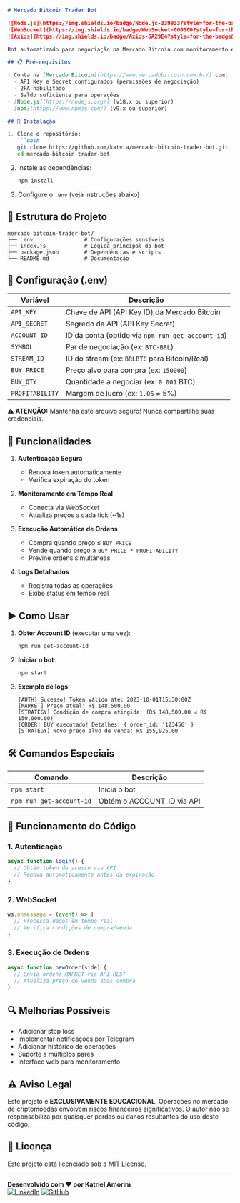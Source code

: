 ```markdown
# Mercado Bitcoin Trader Bot

![Node.js](https://img.shields.io/badge/Node.js-339933?style=for-the-badge&logo=node.js&logoColor=white)
![WebSocket](https://img.shields.io/badge/WebSocket-000000?style=for-the-badge&logo=websocket&logoColor=white)
![Axios](https://img.shields.io/badge/Axios-5A29E4?style=for-the-badge&logo=axios&logoColor=white)

Bot automatizado para negociação na Mercado Bitcoin com monitoramento em tempo real, autenticação segura e execução de ordens via API.

## 📋 Pré-requisitos

- Conta na [Mercado Bitcoin](https://www.mercadobitcoin.com.br/) com:
  - API Key e Secret configurados (permissões de negociação)
  - 2FA habilitado
  - Saldo suficiente para operações
- [Node.js](https://nodejs.org/) (v18.x ou superior)
- [npm](https://www.npmjs.com/) (v9.x ou superior)

## 🚀 Instalação

1. Clone o repositório:
   ```bash
   git clone https://github.com/katvta/mercado-bitcoin-trader-bot.git
   cd mercado-bitcoin-trader-bot
   ```

2. Instale as dependências:
   ```bash
   npm install
   ```

3. Configure o `.env` (veja instruções abaixo)

## 📂 Estrutura do Projeto

```
mercado-bitcoin-trader-bot/
├── .env                # Configurações sensíveis
├── index.js            # Lógica principal do bot
├── package.json        # Dependências e scripts
└── README.md           # Documentação
```

## 🔧 Configuração (.env)

| Variável         | Descrição                                                                 |
|------------------|---------------------------------------------------------------------------|
| `API_KEY`        | Chave de API (API Key ID) da Mercado Bitcoin                             |
| `API_SECRET`     | Segredo da API (API Key Secret)                                          |
| `ACCOUNT_ID`     | ID da conta (obtido via `npm run get-account-id`)                        |
| `SYMBOL`         | Par de negociação (ex: `BTC-BRL`)                                        |
| `STREAM_ID`      | ID do stream (ex: `BRLBTC` para Bitcoin/Real)                            |
| `BUY_PRICE`      | Preço alvo para compra (ex: `150000`)                                    |
| `BUY_QTY`        | Quantidade a negociar (ex: `0.001` BTC)                                  |
| `PROFITABILITY`  | Margem de lucro (ex: `1.05` = 5%)                                        |

**⚠️ ATENÇÃO:** Mantenha este arquivo seguro! Nunca compartilhe suas credenciais.

## 🤖 Funcionalidades

1. **Autenticação Segura**  
   - Renova token automaticamente
   - Verifica expiração do token

2. **Monitoramento em Tempo Real**  
   - Conecta via WebSocket
   - Atualiza preços a cada tick (~1s)

3. **Execução Automática de Ordens**  
   - Compra quando preço ≤ `BUY_PRICE`
   - Vende quando preço ≥ `BUY_PRICE * PROFITABILITY`
   - Previne ordens simultâneas

4. **Logs Detalhados**  
   - Registra todas as operações
   - Exibe status em tempo real

## ▶️ Como Usar

1. **Obter Account ID** (executar uma vez):
   ```bash
   npm run get-account-id
   ```

2. **Iniciar o bot**:
   ```bash
   npm start
   ```

3. **Exemplo de logs**:
   ```
   [AUTH] Sucesso! Token válido até: 2023-10-01T15:30:00Z
   [MARKET] Preço atual: R$ 148,500.00
   [STRATEGY] Condição de compra atingida! (R$ 148,500.00 ≤ R$ 150,000.00)
   [ORDER] BUY executado! Detalhes: { order_id: '123456' }
   [STRATEGY] Novo preço alvo de venda: R$ 155,925.00
   ```

## 🛠️ Comandos Especiais

| Comando                     | Descrição                          |
|-----------------------------|------------------------------------|
| `npm start`                 | Inicia o bot                       |
| `npm run get-account-id`    | Obtém o ACCOUNT_ID via API         |

## 🧩 Funcionamento do Código

### 1. Autenticação
```javascript
async function login() {
  // Obtém token de acesso via API
  // Renova automaticamente antes da expiração
}
```

### 2. WebSocket
```javascript
ws.onmessage = (event) => {
  // Processa dados em tempo real
  // Verifica condições de compra/venda
}
```

### 3. Execução de Ordens
```javascript
async function newOrder(side) {
  // Envia ordens MARKET via API REST
  // Atualiza preço de venda após compra
}
```

## 🔍 Melhorias Possíveis

- Adicionar stop loss
- Implementar notificações por Telegram
- Adicionar histórico de operações
- Suporte a múltiplos pares
- Interface web para monitoramento

## ⚠️ Aviso Legal

Este projeto é **EXCLUSIVAMENTE EDUCACIONAL**. Operações no mercado de criptomoedas envolvem riscos financeiros significativos. O autor não se responsabiliza por quaisquer perdas ou danos resultantes do uso deste código.

## 📄 Licença

Este projeto está licenciado sob a [MIT License](LICENSE).

---

**Desenvolvido com ❤️ por Katriel Amorim**  
[![LinkedIn](https://img.shields.io/badge/LinkedIn-0077B5?style=flat&logo=linkedin&logoColor=white)](https://linkedin.com/in/katriel-amorim-a330b4322/)
[![GitHub](https://img.shields.io/badge/GitHub-100000?style=flat&logo=github&logoColor=white)](https://github.com/katvta)
